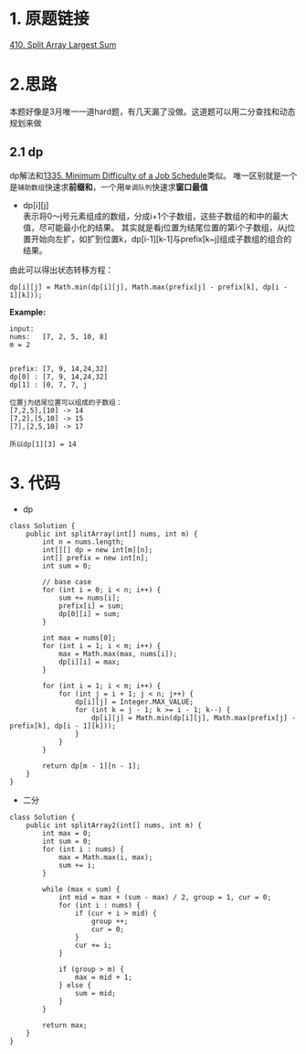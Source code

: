# 1. 原题链接
[410. Split Array Largest Sum](https://leetcode.com/problems/split-array-largest-sum/)

# 2.思路
本题好像是3月唯一一道hard题，有几天漏了没做。这道题可以用二分查找和动态规划来做

## 2.1 dp
dp解法和[1335. Minimum Difficulty of a Job Schedule](https://leetcode.com/problems/minimum-difficulty-of-a-job-schedule/)类似。
唯一区别就是一个是`辅助数组`快速求**前缀和**，一个用`单调队列`快速求**窗口最值**

+ dp[i][j]  
表示将0～j号元素组成的数组，分成i+1个子数组，这些子数组的和中的最大值，尽可能最小化的结果。
其实就是看j位置为结尾位置的第i个子数组，从j位置开始向左扩，如扩到位置k，dp[i-1][k-1]与prefix[k~j]组成子数组的组合的结果。

由此可以得出状态转移方程：
```
dp[i][j] = Math.min(dp[i][j], Math.max(prefix[j] - prefix[k], dp[i - 1][k]));
```

**Example:**
```
input:
nums:   [7, 2, 5, 10, 8]
m = 2


prefix: [7, 9, 14,24,32]
dp[0] : [7, 9, 14,24,32]
dp[1] : [0, 7, 7, j
        
位置j为结尾位置可以组成的子数组：
[7,2,5],[10] -> 14
[7,2],[5,10] -> 15
[7],[2,5,10] -> 17

所以dp[1][3] = 14
```

# 3. 代码
+ dp
```
class Solution {
    public int splitArray(int[] nums, int m) {
        int n = nums.length;
        int[][] dp = new int[m][n];
        int[] prefix = new int[n];
        int sum = 0;

        // base case
        for (int i = 0; i < n; i++) {
            sum += nums[i];
            prefix[i] = sum;
            dp[0][i] = sum;
        }

        int max = nums[0];
        for (int i = 1; i < m; i++) {
            max = Math.max(max, nums[i]);
            dp[i][i] = max;
        }

        for (int i = 1; i < m; i++) {
            for (int j = i + 1; j < n; j++) {
                dp[i][j] = Integer.MAX_VALUE;
                for (int k = j - 1; k >= i - 1; k--) {
                    dp[i][j] = Math.min(dp[i][j], Math.max(prefix[j] - prefix[k], dp[i - 1][k]));
                }
            }
        }

        return dp[m - 1][n - 1];
    }
}
```
+ 二分
```
class Solution {
    public int splitArray2(int[] nums, int m) {
        int max = 0;
        int sum = 0;
        for (int i : nums) {
            max = Math.max(i, max);
            sum += i;
        }

        while (max < sum) {
            int mid = max + (sum - max) / 2, group = 1, cur = 0;
            for (int i : nums) {
                if (cur + i > mid) {
                    group ++;
                    cur = 0;
                }
                cur += i;
            }

            if (group > m) {
                max = mid + 1;
            } else {
                sum = mid;
            }
        }

        return max;
    }
}
```
